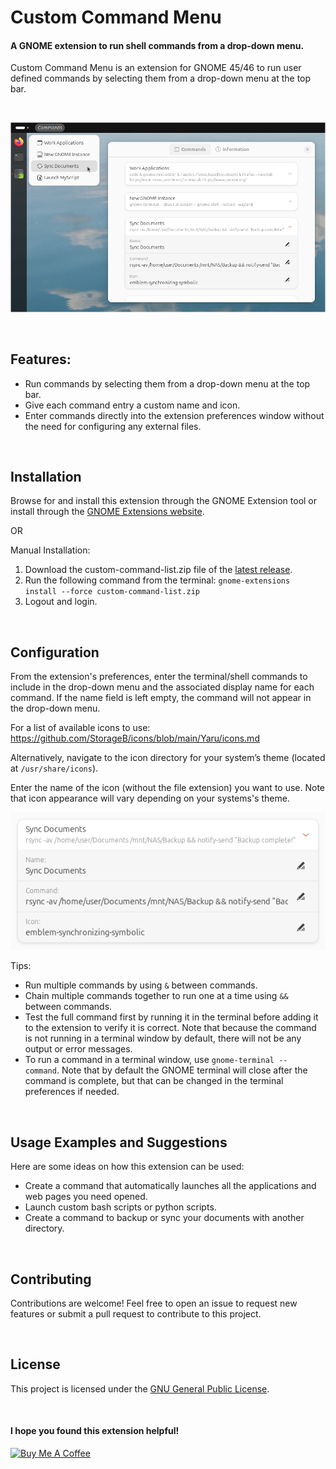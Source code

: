 # Custom Command Menu

#### A GNOME extension to run shell commands from a drop-down menu.

Custom Command Menu is an extension for GNOME 45/46 to run user defined commands by selecting them from a drop-down menu at the top bar. 


<br>

![Screenshot-main](screenshots/Screenshot-main-4.png)

<br>

## Features:

- Run commands by selecting them from a drop-down menu at the top bar.
- Give each command entry a custom name and icon.
- Enter commands directly into the extension preferences window without the need for configuring any external files.

<br>

## Installation

Browse for and install this extension through the GNOME Extension tool or install through the [GNOME Extensions website](https://extensions.gnome.org/extension/7024/custom-command-list/).

OR

Manual Installation:

1. Download the  custom-command-list.zip file of the [latest release](https://github.com/StorageB/custom-command-list/releases/tag/v1). 
2. Run the following command from the terminal:
`gnome-extensions install --force custom-command-list.zip`
3. Logout and login.

<br>

## Configuration

From the extension's preferences, enter the terminal/shell commands to include in the drop-down menu and the associated display name for each command. If the name field is left empty, the command will not appear in the drop-down menu.

For a list of available icons to use:
https://github.com/StorageB/icons/blob/main/Yaru/icons.md 

Alternatively, navigate to the icon directory for your system’s theme (located at `/usr/share/icons`).

Enter the name of the icon (without the file extension) you want to use. Note that icon appearance will vary depending on your systems's theme.

![Screenshot-commands](screenshots/Screenshot-command-4.png)

Tips:
- Run multiple commands by using `&` between commands.
- Chain multiple commands together to run one at a time using `&&` between commands.
- Test the full command first by running it in the terminal before adding it to the extension to verify it is correct. Note that because the command is not running in a terminal window by default, there will not be any output or error messages.
- To run a command in a terminal window, use `gnome-terminal -- command`. Note that by default the GNOME terminal will close after the command is complete, but that can be changed in the terminal preferences if needed.

<br>

## Usage Examples and Suggestions

Here are some ideas on how this extension can be used:
- Create a command that automatically launches all the applications and web pages you need opened.
- Launch custom bash scripts or python scripts.
- Create a command to backup or sync your documents with another directory.

<br>

## Contributing

Contributions are welcome! Feel free to open an issue to request new features or submit a pull request to contribute to this project.

<br>

## License

This project is licensed under the [GNU General Public License](http://www.gnu.org/licenses/).

<br>

#### I hope you found this extension helpful!

<a href="https://www.buymeacoffee.com/StorageB" target="_blank"><img src="https://cdn.buymeacoffee.com/buttons/v2/default-yellow.png" alt="Buy Me A Coffee" style="height: 36px !important;width: 131px !important;" ></a>
